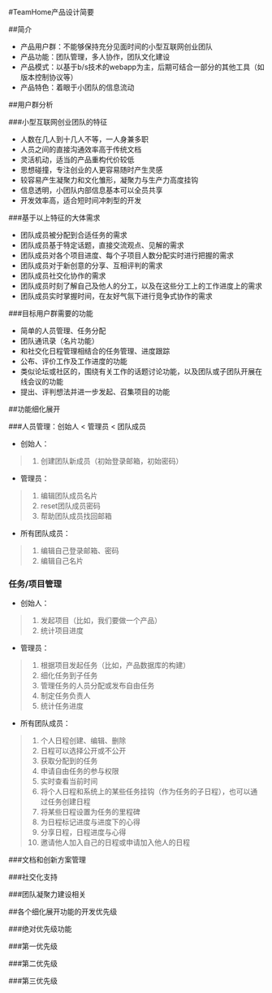 #TeamHome产品设计简要

##简介
- 产品用户群：不能够保持充分见面时间的小型互联网创业团队
- 产品功能：团队管理，多人协作，团队文化建设
- 产品模式：以基于b/s技术的webapp为主，后期可结合一部分的其他工具（如版本控制协议等）
- 产品特色：着眼于小团队的信息流动

##用户群分析

###小型互联网创业团队的特征
- 人数在几人到十几人不等，一人身兼多职
- 人员之间的直接沟通效率高于传统文档
- 灵活机动，适当的产品重构代价较低
- 思想碰撞，专注创业的人更容易随时产生灵感
- 较容易产生凝聚力和文化雏形，凝聚力与生产力高度挂钩
- 信息透明，小团队内部信息基本可以全员共享
- 开发效率高，适合短时间冲刺型的开发

###基于以上特征的大体需求
- 团队成员被分配到合适任务的需求
- 团队成员基于特定话题，直接交流观点、见解的需求
- 团队成员对各个项目进度、每个子项目人数分配实时进行把握的需求
- 团队成员对于新创意的分享、互相评判的需求
- 团队成员社交化协作的需求
- 团队成员时刻了解自己及他人的分工，以及在这些分工上的工作进度上的需求
- 团队成员实时掌握时间，在友好气氛下进行竞争式协作的需求

###目标用户群需要的功能
- 简单的人员管理、任务分配
- 团队通讯录（名片功能）
- 和社交化日程管理相结合的任务管理、进度跟踪
- 公布、评价工作及工作进度的功能
- 类似论坛或社区的，围绕有关工作的话题讨论功能，以及团队或子团队开展在线会议的功能
- 提出、评判想法并进一步发起、召集项目的功能

##功能细化展开

###人员管理：创始人 < 管理员 < 团队成员
- 创始人：

> 1. 创建团队新成员（初始登录邮箱，初始密码） 

- 管理员：

> 1. 编辑团队成员名片
> 1. reset团队成员密码
> 1. 帮助团队成员找回邮箱

- 所有团队成员：

> 1. 编辑自己登录邮箱、密码
> 1. 编辑自己名片

### 任务/项目管理
- 创始人：

> 1. 发起项目（比如，我们要做一个产品）
> 1. 统计项目进度

- 管理员：

> 1. 根据项目发起任务（比如，产品数据库的构建）
> 1. 细化任务到子任务
> 1. 管理任务的人员分配或发布自由任务
> 1. 制定任务负责人
> 1. 统计任务进度

- 所有团队成员：

> 1. 个人日程创建、编辑、删除
> 1. 日程可以选择公开或不公开
> 1. 获取分配到的任务
> 1. 申请自由任务的参与权限
> 1. 实时查看当前时间
> 1. 将个人日程和系统上的某些任务挂钩（作为任务的子日程），也可以通过任务创建日程
> 1. 将某些日程设置为任务的里程碑
> 1. 为日程标记进度与进度下的心得
> 1. 分享日程，日程进度与心得
> 1. 邀请他人加入自己的日程或申请加入他人的日程

###文档和创新方案管理

###社交化支持

###团队凝聚力建设相关

##各个细化展开功能的开发优先级

###绝对优先级功能

###第一优先级

###第二优先级

###第三优先级
